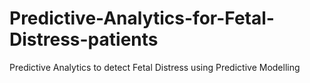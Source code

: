 # Predictive-Analytics-for-Fetal-Distress-patients
Predictive Analytics to detect Fetal Distress using Predictive Modelling 
